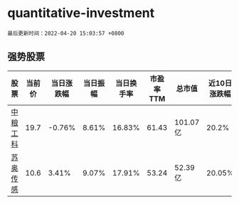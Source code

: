 # quantitative-investment

`最后更新时间：2022-04-20 15:03:57 +0800`

## 强势股票

|股票|当前价|当日涨跌幅|当日振幅|当日换手率|市盈率TTM|总市值|近10日涨跌幅|
|----|----|----|----|----|----|----|----|
|[中粮工科](https://xueqiu.com/S/SZ301058)|19.7|-0.76%|8.61%|16.83%|61.43|101.07亿|20.2%|
|[苏奥传感](https://xueqiu.com/S/SZ300507)|10.6|3.41%|9.07%|17.91%|53.24|52.39亿|20.05%|
